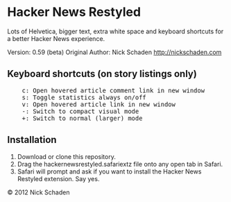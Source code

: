 # Hacker News Restyled

Lots of Helvetica, bigger text, extra white space and keyboard shortcuts for a
better Hacker News experience.

Version: 0.59 (beta)
Original Author: Nick Schaden
http://nickschaden.com

## Keyboard shortcuts (on story listings only)
<pre>
    c: Open hovered article comment link in new window
    s: Toggle statistics always on/off
    v: Open hovered article link in new window
    -: Switch to compact visual mode
    +: Switch to normal (larger) mode
</pre>

## Installation

1. Download or clone this repository.
2. Drag the hackernewsrestyled.safariextz file onto any open tab in Safari.
3. Safari will prompt and ask if you want to install the Hacker News Restyled extension. Say yes.

&copy; 2012 Nick Schaden